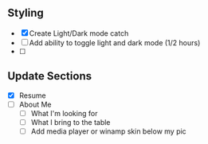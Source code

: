 ## Styling
- [x] Create Light/Dark mode catch
- [ ] Add ability to toggle light and dark mode (1/2 hours)
- [ ]

## Update Sections
- [x] Resume
- [ ] About Me
    - [ ] What I'm looking for
    - [ ] What I bring to the table
    - [ ] Add media player or winamp skin below my pic